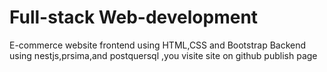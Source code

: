 # Full-stack Web-development
E-commerce website 
frontend using HTML,CSS and Bootstrap 
Backend using nestjs,prsima,and postquersql ,you visite site on github publish page
